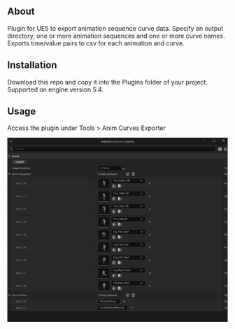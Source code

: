 ## About

Plugin for UE5 to export animation sequence curve data. Specify an output directory, one or more animation sequences and one or more curve names. Exports time/value pairs to csv for each animation and curve.

## Installation

Download this repo and copy it into the Plugins folder of your project. Supported on engine version 5.4.

## Usage

Access the plugin under Tools > Anim Curves Exporter

![Alt text](PluginWindow.png?raw=true "Anim Curves Exporter")
